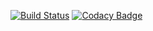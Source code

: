 [![Build Status](https://travis-ci.org/MarketReaction/Collect.svg?branch=master)](https://travis-ci.org/MarketReaction/Collect)
[![Codacy Badge](https://api.codacy.com/project/badge/Grade/2ab077712685484fbd51d294e26e6d1b)](https://www.codacy.com/app/jonny-shaw/Collect?utm_source=github.com&amp;utm_medium=referral&amp;utm_content=MarketReaction/Collect&amp;utm_campaign=Badge_Grade)
